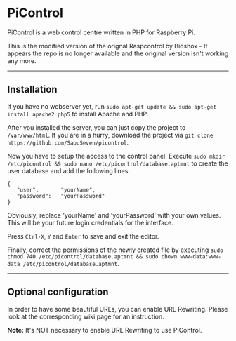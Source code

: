 # PiControl

PiControl is a web control centre written in PHP for Raspberry Pi.

This is the modified version of the orignal Raspcontrol by Bioshox - It appears the repo is no longer available and the original version isn't working any more.

***

## Installation
If you have no webserver yet, run `sudo apt-get update && sudo apt-get install apache2 php5` to install Apache and PHP.

After you installed the server, you can just copy the project to `/var/www/html`.
If you are in a hurry, download the project via `git clone https://github.com/SapuSeven/picontrol`.

Now you have to setup the access to the control panel. 
Execute `sudo mkdir /etc/picontrol && sudo nano /etc/picontrol/database.aptmnt` to create the user database and add the following lines:

	{
	   "user":       "yourName",
	   "password":   "yourPassword"
	}

Obviously, replace 'yourName' and 'yourPassword' with your own values. This will be your future login credentials for the interface.

Press `Ctrl-X`, `Y` and `Enter` to save and exit the editor.

Finally, correct the permissions of the newly created file by executing `sudo chmod 740 /etc/picontrol/database.aptmnt && sudo chown www-data:www-data /etc/picontrol/database.aptmnt`.

***

## Optional configuration

In order to have some beautiful URLs, you can enable URL Rewriting.
Please look at the corresponding wiki page for an instruction.

__Note:__ It's NOT necessary to enable URL Rewriting to use PiControl.
